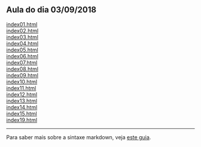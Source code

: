 ## Aula do dia 03/09/2018

[index01.html](basic/index01.html)<br>
[index02.html](basic/index02.html)<br>
[index03.html](basic/index03.html)<br>
[index04.html](basic/index04.html)<br>
[index05.html](basic/index05.html)<br>
[index06.html](basic/index06.html)<br>
[index07.html](basic/index07.html)<br>
[index08.html](basic/index08.html)<br>
[index09.html](basic/index09.html)<br>
[index10.html](basic/index10.html)<br>
[index11.html](basic/index11.html)<br>
[index12.html](basic/index12.html)<br>
[index13.html](basic/index13.html)<br>
[index14.html](basic/index14.html)<br>
[index15.html](basic/index15.html)<br>
[index19.html](basic/index19.html)<br>

---

Para saber mais sobre a sintaxe markdown, veja [este guia](https://guides.github.com/features/mastering-markdown/).
